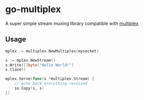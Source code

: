 # go-multiplex

A super simple stream muxing library compatible with [multiplex](http://github.com/maxogden/multiplex)

## Usage

```go
mplex := multiplex.NewMultiplex(mysocket)

s := mplex.NewStream()
s.Write([]byte("Hello World!")
s.Close()

mplex.Serve(func(s *multiplex.Stream) {
	// echo back everything received
	io.Copy(s, s)
})
```
